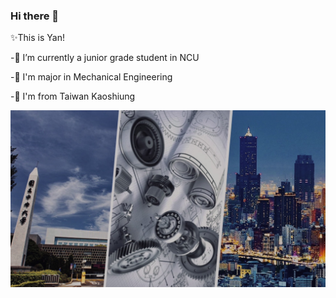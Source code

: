 ### Hi there 👋

✨This is Yan!

-🔭 I’m currently a junior grade student in NCU

-🔭 I'm major in Mechanical Engineering

-🌱 I'm from Taiwan Kaoshiung

![image](https://github.com/Yanxxx7979/Yanxxx7979/blob/main/S__9412646.jpg)


